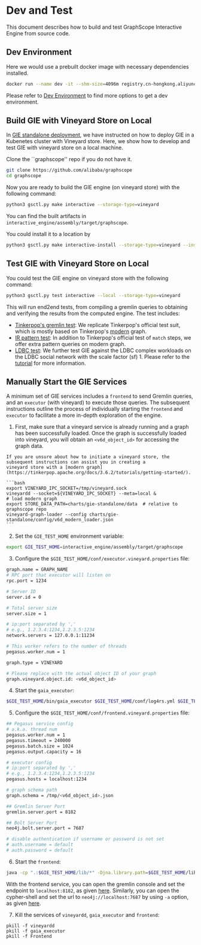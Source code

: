 # Dev and Test

This document describes how to build and test GraphScope Interactive Engine from source code.

## Dev Environment

Here we would use a prebuilt docker image with necessary dependencies installed.

```bash
docker run --name dev -it --shm-size=4096m registry.cn-hongkong.aliyuncs.com/graphscope/graphscope-dev:latest
```

Please refer to [Dev Environment](../development/dev_guide.md#dev-environment) to find more options to get a dev environment.

## Build GIE with Vineyard Store on Local
In [GIE standalone deployment](./deployment.md), we have instructed on how to deploy GIE in a Kubenetes cluster with Vineyard store. Here, we show how to develop and test GIE with vineyard store on a local machine.

Clone the ``graphscope'' repo if you do not have it.
```bash
git clone https://github.com/alibaba/graphscope
cd graphscope
```

Now you are ready to build the GIE engine (on vineyard store) with the following command:
```bash
python3 gsctl.py make interactive --storage-type=vineyard
```
You can find the built artifacts in `interactive_engine/assembly/target/graphscope`.

You could install it to a location by

```bash
python3 gsctl.py make interactive-install --storage-type=vineyard --install-prefix /opt/graphscope
```

## Test GIE with Vineyard Store on Local
You could test the GIE engine on vineyard store with the following command:
```bash
python3 gsctl.py test interactive --local --storage-type=vineyard
```

This will run end2end tests, from compiling a gremlin queries to obtaining and verifying the results from the computed engine. The test includes:
  - [Tinkerpop's gremlin test](https://github.com/alibaba/GraphScope/tree/main/interactive_engine/compiler/src/main/java/com/alibaba/graphscope/gremlin/integration/suite/standard): We replicate Tinkerpop's official test suit, which is mostly based on Tinkerpop's [modern](https://tinkerpop.apache.org/docs/3.6.2/tutorials/getting-started/)
  graph.
  - [IR pattern test](https://github.com/alibaba/GraphScope/tree/main/interactive_engine/compiler/src/main/java/com/alibaba/graphscope/gremlin/integration/suite/pattern): In addition to Tinkerpop's official test of `match` steps, we offer extra pattern queries on modern graph.
  - [LDBC test](https://github.com/alibaba/GraphScope/blob/main/interactive_engine/compiler/src/main/java/com/alibaba/graphscope/gremlin/integration/suite/ldbc): We further test GIE against the LDBC complex workloads on the LDBC social network with the scale factor (sf) 1.
   Please refer to the [tutorial](./tutorial_ldbc_gremlin.md) for more information.

## Manually Start the GIE Services
A minimum set of GIE services includes a `frontend` to send Gremlin queries, and an `executor` (with vineyard) to execute those queries. The subsequent instructions outline the process of individually starting the `frontend` and `executor` to facilitate a more in-depth exploration of the engine.

1. First, make sure that a vineyard service is already running and a graph has been successfully loaded. Once the graph is successfully loaded into vineyard, you will obtain an `<v6d_object_id>`
for accessing the graph data.

````{hint}
If you are unsure about how to initiate a vineyard store, the subsequent instructions can assist you in creating a
vineyard store with a [modern graph](https://tinkerpop.apache.org/docs/3.6.2/tutorials/getting-started/).

```bash
export VINEYARD_IPC_SOCKET=/tmp/vineyard.sock
vineyardd --socket=${VINEYARD_IPC_SOCKET} --meta=local &
# load modern graph
export STORE_DATA_PATH=charts/gie-standalone/data  # relative to graphscope repo
vineyard-graph-loader --config charts/gie-standalone/config/v6d_modern_loader.json
```
````

2. Set the `GIE_TEST_HOME` environment variable:
```bash
export GIE_TEST_HOME=interactive_engine/assembly/target/graphscope
```

3. Configure the `$GIE_TEST_HOME/conf/executor.vineyard.properties` file:
```bash
graph.name = GRAPH_NAME
# RPC port that executor will listen on
rpc.port = 1234

# Server ID
server.id = 0

# Total server size
server.size = 1

# ip:port separated by ','
# e.g., 1.2.3.4:1234,1.2.3.5:1234
network.servers = 127.0.0.1:11234

# This worker refers to the number of threads
pegasus.worker.num = 1

graph.type = VINEYARD

# Please replace with the actual object ID of your graph
graph.vineyard.object.id: <v6d_object_id>
```

4. Start the `gaia_executor`:
```bash
$GIE_TEST_HOME/bin/gaia_executor $GIE_TEST_HOME/conf/log4rs.yml $GIE_TEST_HOME/conf/executor.vineyard.properties &
```

5. Configure the `$GIE_TEST_HOME/conf/frontend.vineyard.properties` file:
```bash
## Pegasus service config
# a.k.a. thread num
pegasus.worker.num = 1
pegasus.timeout = 240000
pegasus.batch.size = 1024
pegasus.output.capacity = 16

# executor config
# ip:port separated by ','
# e.g., 1.2.3.4:1234,1.2.3.5:1234
pegasus.hosts = localhost:1234

# graph schema path
graph.schema = /tmp/<v6d_object_id>.json

## Gremlin Server Port
gremlin.server.port = 8182

## Bolt Server Port
neo4j.bolt.server.port = 7687

# disable authentication if username or password is not set
# auth.username = default
# auth.password = default
```

6. Start the `frontend`:
```bash
java -cp ".:$GIE_TEST_HOME/lib/*" -Djna.library.path=$GIE_TEST_HOME/lib com.alibaba.graphscope.frontend.Frontend $GIE_TEST_HOME/conf/frontend.vineyard.properties &
```

With the frontend service, you can open the gremlin console and set the endpoint to
`localhost:8182`, as given [here](./tinkerpop/tinkerpop_gremlin.md#connecting-via-gremlin-console). Similarly, you can open the cypher-shell and set the url to `neo4j://localhost:7687` by using `-a` option, as given [here](./neo4j/cypher_sdk.md#connecting-via-cypher-shell).

7. Kill the services of `vineyardd`, `gaia_executor` and `frontend`:
```
pkill -f vineyardd
pkill -f gaia_executor
pkill -f Frontend
```
